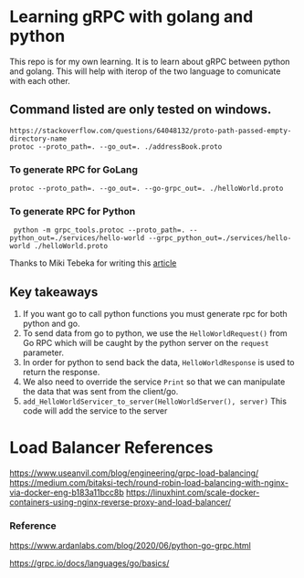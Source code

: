 # Learning gRPC with golang and python

This repo is for my own learning. It is to learn about gRPC between python and golang. This will help with iterop of the two language to comunicate with each other.

## Command listed are only tested on windows.

```
https://stackoverflow.com/questions/64048132/proto-path-passed-empty-directory-name
protoc --proto_path=. --go_out=. ./addressBook.proto
```

### To generate RPC for GoLang

```
protoc --proto_path=. --go_out=. --go-grpc_out=. ./helloWorld.proto
```

### To generate RPC for Python

```
 python -m grpc_tools.protoc --proto_path=. --python_out=./services/hello-world --grpc_python_out=./services/hello-world ./helloWorld.proto
```

Thanks to Miki Tebeka for writing this [article](https://www.ardanlabs.com/blog/2020/06/python-go-grpc.html)

## Key takeaways

1. If you want go to call python functions you must generate rpc for both python and go.
2. To send data from go to python, we use the `HelloWorldRequest()` from Go RPC which will be caught by the python server on the `request` parameter.
3. In order for python to send back the data, `HelloWorldResponse` is used to return the response.
4. We also need to override the service `Print` so that we can manipulate the data that was sent from the client/go.
5. `add_HelloWorldServicer_to_server(HelloWorldServer(), server)` This code will add the service to the server

# Load Balancer References

https://www.useanvil.com/blog/engineering/grpc-load-balancing/
https://medium.com/bitaksi-tech/round-robin-load-balancing-with-nginx-via-docker-eng-b183a11bcc8b
https://linuxhint.com/scale-docker-containers-using-nginx-reverse-proxy-and-load-balancer/

### Reference

https://www.ardanlabs.com/blog/2020/06/python-go-grpc.html

https://grpc.io/docs/languages/go/basics/
